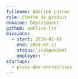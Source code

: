 ```yaml
---
fullname: Adeline Latron
role: Cheffe de produit
domaine: Déploiement
github: adeline-lrn
missions:
  - start: 2019-02-07
    end: 2024-07-17
    status: independent
    employer: ''
startups:
  - place-des-entreprises
---
```



